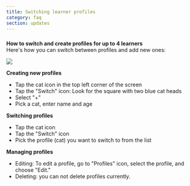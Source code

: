 ```yaml
---
title: Switching learner profiles
category: faq
section: updates
---
```

### 


**How to switch and create profiles for up to 4 learners**  
Here's how you can switch between profiles and add new ones:



![](https://help.studycat.com/hc/article_attachments/32456628954137)



**Creating new profiles**


* Tap the cat icon in the top left corner of the screen
* Tap the "Switch" icon: Look for the square with two blue cat heads
* Select "\+"
* Pick a cat, enter name and age


**Switching profiles**


* Tap the cat icon
* Tap the "Switch" icon
* Pick the profile (cat) you want to switch to from the list


**Managing profiles**


* Editing: To edit a profile, go to "Profiles" icon, select the profile, and choose "Edit."
* Deleting: you can not delete profiles currently.